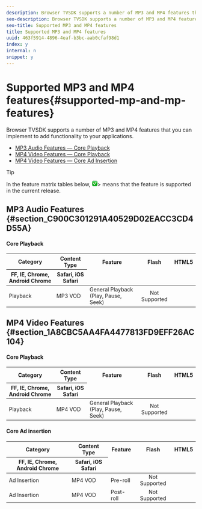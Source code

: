 ```yaml
---
description: Browser TVSDK supports a number of MP3 and MP4 features that you can implement to add functionality to your applications.
seo-description: Browser TVSDK supports a number of MP3 and MP4 features that you can implement to add functionality to your applications.
seo-title: Supported MP3 and MP4 features
title: Supported MP3 and MP4 features
uuid: 463f5914-4896-4eaf-b3bc-aab0cfaf98d1
index: y
internal: n
snippet: y
---
```


# Supported MP3 and MP4 features{#supported-mp-and-mp-features}

Browser TVSDK supports a number of MP3 and MP4 features that you can implement to add functionality to your applications.

* [MP3 Audio Features — Core Playback](../../c-psdk-browser-2.4-introduction/new-features/c-psdk-browser-tvsdk-2.4-new-features-a-mp3-mp4.md#table_dy5_ctf_xx) 
* [MP4 Video Features — Core Playback](../../c-psdk-browser-2.4-introduction/new-features/c-psdk-browser-tvsdk-2.4-new-features-a-mp3-mp4.md#table_pkt_yyf_xx) 
* [MP4 Video Features — Core Ad Insertion](../../c-psdk-browser-2.4-introduction/new-features/c-psdk-browser-tvsdk-2.4-new-features-a-mp3-mp4.md#table_v2v_z1g_xx)

>[!TIP]
>
>In the feature matrix tables below,  ![](assets/supported15.png)>
>means that the feature is supported in the current release.

## MP3 Audio Features {#section_C900C301291A40529D02EACC3CD4D55A}

#### Core Playback
<table id="table_dy5_ctf_xx">  
 <thead> 
  <tr> 
   <th morerows="1" class="entry"> Category </th> 
   <th morerows="1" class="entry"> Content Type </th> 
   <th morerows="1" class="entry"> Feature </th> 
   <th morerows="1" align="center" class="entry"> Flash </th> 
   <th align="center" class="entry" colspan="2"> HTML5 </th> 
  </tr> 
  <tr> 
   <th align="center" class="entry"> FF, IE, Chrome, Android Chrome </th> 
   <th align="center" class="entry"> Safari, iOS Safari </th> 
  </tr> 
 </thead>
 <tbody> 
  <tr> 
   <td> Playback </td> 
   <td> MP3 VOD </td> 
   <td> General Playback (Play, Pause, Seek) </td> 
   <td align="center"> Not Supported </td> 
   <td align="center"><img href="assets/supported15.png" id="image_EED0BEBC0B05412AA376B93C87135098" /> </td> 
   <td align="center"><img href="assets/supported15.png" id="image_0A4B8BE1152744EFAEA3EF0B1F18F41E" /> </td> 
  </tr> 
 </tbody> 
</table>

## MP4 Video Features {#section_1A8CBC5AA4FA4477813FD9EFF26AC104}

#### Core Playback
<table id="table_pkt_yyf_xx">  
 <thead> 
  <tr> 
   <th morerows="1" class="entry"> Category </th> 
   <th morerows="1" class="entry"> Content Type </th> 
   <th morerows="1" class="entry"> Feature </th> 
   <th morerows="1" align="center" class="entry"> Flash </th> 
   <th align="center" class="entry" colspan="2"> HTML5 </th> 
  </tr> 
  <tr> 
   <th align="center" class="entry"> FF, IE, Chrome, Android Chrome </th> 
   <th align="center" class="entry"> Safari, iOS Safari </th> 
  </tr> 
 </thead>
 <tbody> 
  <tr> 
   <td> Playback </td> 
   <td> MP4 VOD </td> 
   <td> General Playback (Play, Pause, Seek) </td> 
   <td align="center"> Not Supported </td> 
   <td align="center"><img href="assets/supported15.png" id="image_6F1026641DE54DB3A735F51903FB069E" /> </td> 
   <td align="center"><img href="assets/supported15.png" id="image_0388D4B89F384073BA98753F9170462D" /> </td> 
  </tr> 
 </tbody> 
</table>

#### Core Ad insertion
<table id="table_v2v_z1g_xx">  
 <thead> 
  <tr> 
   <th morerows="1" class="entry"> Category </th> 
   <th morerows="1" class="entry"> Content Type </th> 
   <th morerows="1" class="entry"> Feature </th> 
   <th morerows="1" align="center" class="entry"> Flash </th> 
   <th align="center" class="entry" colspan="2"> HTML5 </th> 
  </tr> 
  <tr> 
   <th align="center" class="entry"> FF, IE, Chrome, Android Chrome </th> 
   <th align="center" class="entry"> Safari, iOS Safari </th> 
  </tr> 
 </thead>
 <tbody> 
  <tr> 
   <td> Ad Insertion </td> 
   <td> MP4 VOD </td> 
   <td> Pre-roll </td> 
   <td align="center"> Not Supported </td> 
   <td align="center"><img href="assets/supported15.png" id="image_826687074C57462187B8C1AED24FA0A8" /> </td> 
   <td align="center"><img href="assets/supported15.png" id="image_4E22B29C2E5A4B128FE2F1DF605832AA" /> </td> 
  </tr> 
  <tr> 
   <td> Ad Insertion </td> 
   <td> MP4 VOD </td> 
   <td> Post-roll </td> 
   <td align="center"> Not Supported </td> 
   <td align="center"><img href="assets/supported15.png" id="image_8C889819D67847E0B405E85095B3EDAD" /> </td> 
   <td align="center"><img href="assets/supported15.png" id="image_D2F2F41678714D2EA76341249D4544CE" /> </td> 
  </tr> 
 </tbody> 
</table>

